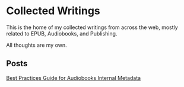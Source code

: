 # Collected Writings

This is the home of my collected writings from across the web, mostly related to EPUB, Audiobooks, and Publishing.

All thoughts are my own.

## Posts

[Best Practices Guide for Audiobooks Internal Metadata](https://wareid.github.io/posts/audiobooks_metadata.md)
